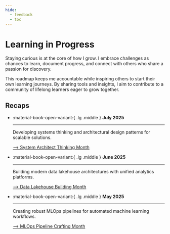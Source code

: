 ```yaml
---
hide:
  - feedback
  - toc
---
```

# Learning in Progress

Staying curious is at the core of how I grow. I embrace challenges as chances to learn, document progress, and connect with others who share a passion for discovery.

This roadmap keeps me accountable while inspiring others to start their own learning journeys. By sharing tools and insights, I aim to contribute to a community of lifelong learners eager to grow together.

## Recaps

<div class="grid cards" markdown>

-   :material-book-open-variant:{ .lg .middle } __July 2025__

    ---

    Developing systems thinking and architectural design patterns for scalable solutions.
    
    [--> System Architect Thinking Month](./recaps/202507.md)
    
-   :material-book-open-variant:{ .lg .middle } __June 2025__

    ---

    Building modern data lakehouse architectures with unified analytics platforms.
    
    [--> Data Lakehouse Building Month](./recaps/202506.md)


-   :material-book-open-variant:{ .lg .middle } __May 2025__

    ---

    Creating robust MLOps pipelines for automated machine learning workflows.
    
    [--> MLOps Pipeline Crafting Month](./recaps/202505.md)


</div>